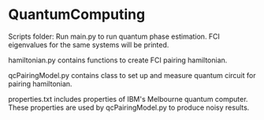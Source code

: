# QuantumComputing

Scripts folder:
Run main.py to run quantum phase estimation. FCI eigenvalues for the same systems will be printed.

hamiltonian.py contains functions to create FCI pairing hamiltonian.

qcPairingModel.py contains class to set up and measure quantum circuit for pairing hamiltonian.

properties.txt includes properties of IBM's Melbourne quantum computer. These properties are used by qcPairingModel.py to produce noisy results.
